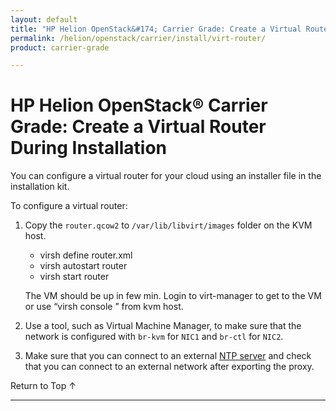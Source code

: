 ```yaml
---
layout: default
title: "HP Helion OpenStack&#174; Carrier Grade: Create a Virtual Router During Installation"
permalink: /helion/openstack/carrier/install/virt-router/
product: carrier-grade

---
```

<!--UNDER REVISION-->


<script>

function PageRefresh {
onLoad="window.refresh"
}

PageRefresh();

</script>

# HP Helion OpenStack&#174; Carrier Grade: Create a Virtual Router During Installation 

You can configure a virtual router for your cloud using an installer file in the installation kit.

To configure a virtual router:

1. Copy the `router.qcow2` to `/var/lib/libvirt/images` folder on the KVM host.

	* virsh define router.xml
	* virsh autostart router
	* virsh start router

	The VM should be up in few min. Login to virt-manager to get to the VM or use “virsh console <vm>” from kvm host.

2. Use a tool, such as Virtual Machine Manager, to make sure that the network is configured with `br-kvm` for `NIC1` and `br-ctl` for `NIC2`.
 
3. Make sure that you can connect to an external [NTP server](/helion/openstack/carrier/install/ntp/) and check that you can connect to an external network after exporting the proxy.


<a href="#top" style="padding:14px 0px 14px 0px; text-decoration: none;"> Return to Top &#8593; </a>

---



